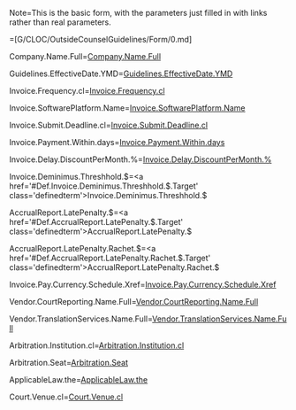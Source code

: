 
Note=This is the basic form, with the parameters just filled in with links rather than real parameters.

=[G/CLOC/OutsideCounselGuidelines/Form/0.md]


Company.Name.Full=<a href='#Def.Company.Name.Full.Target' class='definedterm'>Company.Name.Full</a>

Guidelines.EffectiveDate.YMD=<a href='#Def.Guidelines.EffectiveDate.YMD.Target' class='definedterm'>Guidelines.EffectiveDate.YMD</a>

Invoice.Frequency.cl=<a href='#Def.Invoice.Frequency.cl.Target' class='definedterm'>Invoice.Frequency.cl</a>

Invoice.SoftwarePlatform.Name=<a href='#Def.Invoice.SoftwarePlatform.Name.Target' class='definedterm'>Invoice.SoftwarePlatform.Name</a>

Invoice.Submit.Deadline.cl=<a href='#Def.Invoice.Submit.Deadline.cl.Target' class='definedterm'>Invoice.Submit.Deadline.cl</a>

Invoice.Payment.Within.days=<a href='#Def.Invoice.Payment.Within.days.Target' class='definedterm'>Invoice.Payment.Within.days</a>

Invoice.Delay.DiscountPerMonth.%=<a href='#Def.Invoice.Delay.DiscountPerMonth.%.Target' class='definedterm'>Invoice.Delay.DiscountPerMonth.%</a>

Invoice.Deminimus.Threshhold.$=<a href='#Def.Invoice.Deminimus.Threshhold.$.Target' class='definedterm'>Invoice.Deminimus.Threshhold.$</a>

AccrualReport.LatePenalty.$=<a href='#Def.AccrualReport.LatePenalty.$.Target' class='definedterm'>AccrualReport.LatePenalty.$</a>

AccrualReport.LatePenalty.Rachet.$=<a href='#Def.AccrualReport.LatePenalty.Rachet.$.Target' class='definedterm'>AccrualReport.LatePenalty.Rachet.$</a>

Invoice.Pay.Currency.Schedule.Xref=<a href='#Def.Invoice.Pay.Currency.Schedule.Xref.Target' class='definedterm'>Invoice.Pay.Currency.Schedule.Xref</a>

Vendor.CourtReporting.Name.Full=<a href='#Def.Vendor.CourtReporting.Name.Full.Target' class='definedterm'>Vendor.CourtReporting.Name.Full</a>

Vendor.TranslationServices.Name.Full=<a href='#Def.Vendor.TranslationServices.Name.Full.Target' class='definedterm'>Vendor.TranslationServices.Name.Full</a>

Arbitration.Institution.cl=<a href='#Def.Arbitration.Institution.cl.Target' class='definedterm'>Arbitration.Institution.cl</a>

Arbitration.Seat=<a href='#Def.Arbitration.Seat.Target' class='definedterm'>Arbitration.Seat</a>

ApplicableLaw.the=<a href='#Def.ApplicableLaw.the.Target' class='definedterm'>ApplicableLaw.the</a>

Court.Venue.cl=<a href='#Def.Court.Venue.cl.Target' class='definedterm'>Court.Venue.cl</a>


